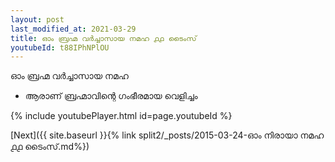 ```yaml
---
layout: post
last_modified_at: 2021-03-29
title: ഓം ബ്രഹ്മ വർച്ചാസായ നമഹ ൧൧ ടൈംസ്
youtubeId: t88IPhNPlOU
---
```

 
 
 ഓം ബ്രഹ്മ വർച്ചാസായ നമഹ 
 
 -  ആരാണ് ബ്രഹ്മാവിന്റെ ഗംഭീരമായ വെളിച്ചം 
 
  
 
  
 
 
 
 
 
 


{% include youtubePlayer.html id=page.youtubeId %}
 
[Next]({{ site.baseurl }}{% link  split2/_posts/2015-03-24-ഓം നിരായാ നമഹ ൧൧ ടൈംസ്.md%})
 
